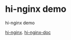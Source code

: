# hi-nginx demo
hi-nginx demo

[hi-nginx](https://github.com/webcpp/hi-nginx).
[hi-nginx-doc](https://github.com/webcpp/hi-nginx-doc)
